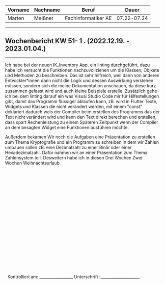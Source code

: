 #

| Vorname | Nachname | Beruf | Dauer |
|---|---|---|---|
|Marten| Meißner|Fachinformatiker AE|07.22-07.24|
---

## Wochenbericht KW 51- 1 .  (2022.12.19. - 2023.01.04.)

---

Ich habe bei der neuen IK_Inventory App, ein linting durchgeführt, dazu habe Ich versucht die Funktionen nachzuvollziehen um die Klassen, Objkete und Methoden zu beschreiben.
Das ist sehr hilfreich, weil dann von anderen Entwickler*innen dann nicht die Logik und dessen Auswirkung verstehen müssen, sondern sich die meine Dokumentation anschauen, da diese kurz zusammen gefasst wird und auch kleine Beispiele erstelle.
Zusätzlich gehe ich bei dem linting darauf ein was Visual Studio Code mir für Hilfestellungen gibt, damit das Programm flüssiger ablaufen kann, zB. wird in Flutter Texte, Widgets und Klassen die nicht verändert werden, mit einem "const" deklariert dadurch weis der Compiler beim erstellen des Programms das der Text nicht verändert wird und kann den Text direkt berechen und erstellen, dass spart Rechenleistung zu einem Späteren Zeitpunkt wenn der Compiler an dem besagten Widget eine Funktionen ausführen möchte.

Außerdem bekamen Wir noch die Aufgaben eine Präsentation zu erstellen zum Thema Kryptografie und ein Programm zu schreiben in dem wir Zahlen umbauen sollen zB. eine Dezimalzahl zu einer Binär oder einer Hexadezimalzahl.
Dafür nahmen wir an einer Präsentation zum Thema Zahlensystem teil.
Desweitern habe ich in diesen Drei Wochen Zwei Wochen Weihnachtsurlaub.


&nbsp;
\
\
\
\
\
\
\
\
\
\
\
\
\
\
\
\
\
\
\
\
&nbsp;
Kontrolliert am: _________________ Unterschrift  :____________________
